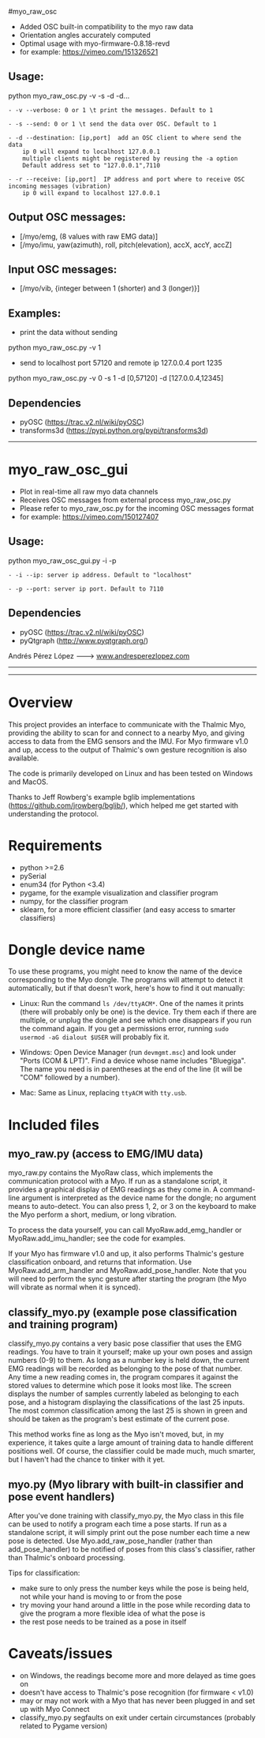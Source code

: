  #myo_raw_osc

- Added OSC built-in compatibility to the myo raw data
- Orientation angles accurately computed 
- Optimal usage with myo-firmware-0.8.18-revd
- for example: https://vimeo.com/151326521

## Usage: 
python myo_raw_osc.py -v -s -d -d... 

    - -v --verbose: 0 or 1 \t print the messages. Default to 1

    - -s --send: 0 or 1 \t send the data over OSC. Default to 1

    - -d --destination: [ip,port]  add an OSC client to where send the data
        ip 0 will expand to localhost 127.0.0.1
        multiple clients might be registered by reusing the -a option
        Default address set to "127.0.0.1",7110

    - -r --receive: [ip,port]  IP address and port where to receive OSC incoming messages (vibration)
        ip 0 will expand to localhost 127.0.0.1 

## Output OSC messages:
- [/myo/emg, (8 values with raw EMG data)]
- [/myo/imu, yaw(azimuth), roll, pitch(elevation), accX, accY, accZ]

## Input OSC messages:
- [/myo/vib, {integer between 1 (shorter) and 3 (longer)}]


## Examples:
- print the data without sending

python myo_raw_osc.py -v 1
- send to localhost port 57120 and remote ip 127.0.0.4 port 1235

python myo_raw_osc.py -v 0 -s 1 -d [0,57120] -d [127.0.0.4,12345]
        
  
## Dependencies
  - pyOSC (https://trac.v2.nl/wiki/pyOSC)
  - transforms3d (https://pypi.python.org/pypi/transforms3d)

------------------------------------------------------------------------------

# myo_raw_osc_gui

- Plot in real-time all raw myo data channels
- Receives OSC messages from external process myo_raw_osc.py
- Please refer to myo_raw_osc.py for the incoming OSC messages format
- for example: https://vimeo.com/150127407

## Usage: 
python myo_raw_osc_gui.py -i -p

    - -i --ip: server ip address. Default to "localhost"

    - -p --port: server ip port. Default to 7110
 
## Dependencies
  - pyOSC (https://trac.v2.nl/wiki/pyOSC)
  - pyQtgraph (http://www.pyqtgraph.org/)

Andrés Pérez López ---> www.andresperezlopez.com

------------------------------------------------------------------------------
------------------------------------------------------------------------------
# Overview

This project provides an interface to communicate with the Thalmic Myo,
providing the ability to scan for and connect to a nearby Myo, and giving access
to data from the EMG sensors and the IMU. For Myo firmware v1.0 and up, access
to the output of Thalmic's own gesture recognition is also available.

The code is primarily developed on Linux and has been tested on Windows and
MacOS.

Thanks to Jeff Rowberg's example bglib implementations
(https://github.com/jrowberg/bglib/), which helped me get started with
understanding the protocol.


# Requirements

- python >=2.6
- pySerial
- enum34 (for Python <3.4)
- pygame, for the example visualization and classifier program
- numpy, for the classifier program
- sklearn, for a more efficient classifier (and easy access to smarter classifiers)


# Dongle device name

To use these programs, you might need to know the name of the device
corresponding to the Myo dongle. The programs will attempt to detect it
automatically, but if that doesn't work, here's how to find it out manually:

- Linux: Run the command `ls /dev/ttyACM*`. One of the names it prints (there
  will probably only be one) is the device. Try them each if there are multiple,
  or unplug the dongle and see which one disappears if you run the command
  again. If you get a permissions error, running `sudo usermod -aG dialout
  $USER` will probably fix it.

- Windows: Open Device Manager (run `devmgmt.msc`) and look under "Ports (COM &
  LPT)". Find a device whose name includes "Bluegiga". The name you need is in
  parentheses at the end of the line (it will be "COM" followed by a number).

- Mac: Same as Linux, replacing `ttyACM` with `tty.usb`.


# Included files

## myo_raw.py (access to EMG/IMU data)

myo_raw.py contains the MyoRaw class, which implements the communication
protocol with a Myo. If run as a standalone script, it provides a graphical
display of EMG readings as they come in. A command-line argument is interpreted
as the device name for the dongle; no argument means to auto-detect. You can
also press 1, 2, or 3 on the keyboard to make the Myo perform a short, medium,
or long vibration.

To process the data yourself, you can call MyoRaw.add_emg_handler or
MyoRaw.add_imu_handler; see the code for examples.

If your Myo has firmware v1.0 and up, it also performs Thalmic's gesture
classification onboard, and returns that information. Use MyoRaw.add_arm_handler
and MyoRaw.add_pose_handler. Note that you will need to perform the sync gesture
after starting the program (the Myo will vibrate as normal when it is synced).

## classify_myo.py (example pose classification and training program)

classify_myo.py contains a very basic pose classifier that uses the EMG
readings. You have to train it yourself; make up your own poses and assign
numbers (0-9) to them. As long as a number key is held down, the current EMG
readings will be recorded as belonging to the pose of that number. Any time a
new reading comes in, the program compares it against the stored values to
determine which pose it looks most like. The screen displays the number of
samples currently labeled as belonging to each pose, and a histogram displaying
the classifications of the last 25 inputs. The most common classification among
the last 25 is shown in green and should be taken as the program's best estimate
of the current pose.

This method works fine as long as the Myo isn't moved, but, in my experience, it
takes quite a large amount of training data to handle different positions
well. Of course, the classifier could be made much, much smarter, but I haven't
had the chance to tinker with it yet.

## myo.py (Myo library with built-in classifier and pose event handlers)

After you've done training with classify_myo.py, the Myo class in this file can
be used to notify a program each time a pose starts. If run as a standalone
script, it will simply print out the pose number each time a new pose is
detected. Use Myo.add_raw_pose_handler (rather than add_pose_handler) to be
notified of poses from this class's classifier, rather than Thalmic's onboard
processing.

Tips for classification:

- make sure to only press the number keys while the pose is being held, not
  while your hand is moving to or from the pose
- try moving your hand around a little in the pose while recording data to give
  the program a more flexible idea of what the pose is
- the rest pose needs to be trained as a pose in itself


# Caveats/issues

- on Windows, the readings become more and more delayed as time goes on
- doesn't have access to Thalmic's pose recognition (for firmware < v1.0)
- may or may not work with a Myo that has never been plugged in and set up with
  Myo Connect
- classify_myo.py segfaults on exit under certain circumstances (probably
  related to Pygame version)
